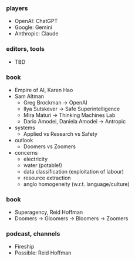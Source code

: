
### players

* OpenAI: ChatGPT
* Google: Gemini
* Anthropic: Claude 

### editors, tools

* TBD

### book

* Empire of AI, Karen Hao
* Sam Altman
    - Greg Brockman -> OpenAI
    - Ilya Sutskever -> Safe Superintelligence
    - Mira Maturi -> Thinking Machines Lab
    - Dario Amodei, Daniela Amodei -> Antropic
* systems
    - Applied vs Research vs Safety
* outlook
    - Doomers vs Zoomers
* concerns
    - electricity
    - water (potable!)
    - data classification (exploitation of labour)
    - resource extraction
    - anglo homogeneity (w.r.t. language/culture) 

### book

* Superagency, Reid Hoffman
* Doomers -> Gloomers -> Bloomers -> Zoomers

### podcast, channels

* Fireship
* Possible: Reid Hoffman
